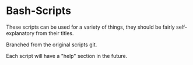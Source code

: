 # Bash-Scripts
These scripts can be used for a variety of things, they should be fairly self-explanatory from their titles.

Branched from the original scripts git.

Each script will have a "help" section in the future.
